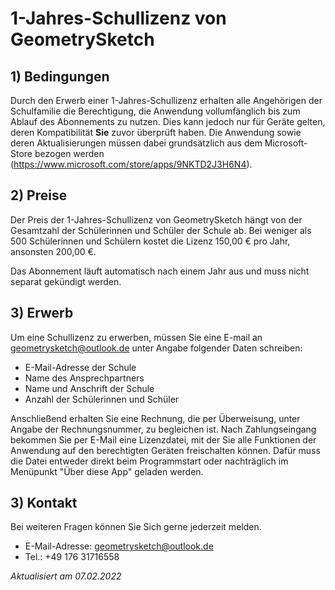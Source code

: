 # 1-Jahres-Schullizenz von GeometrySketch

## 1) Bedingungen
Durch den Erwerb einer 1-Jahres-Schullizenz erhalten alle Angehörigen der Schulfamilie die Berechtigung, die Anwendung vollumfänglich bis zum Ablauf des Abonnements zu nutzen. Dies kann jedoch nur für Geräte gelten, deren Kompatibilität **Sie** zuvor überprüft haben. Die Anwendung sowie deren Aktualisierungen müssen dabei grundsätzlich aus dem Microsoft-Store bezogen werden (https://www.microsoft.com/store/apps/9NKTD2J3H6N4). 

## 2) Preise
Der Preis der 1-Jahres-Schullizenz von GeometrySketch hängt von der Gesamtzahl der Schülerinnen und Schüler der Schule ab. Bei weniger als 500 Schülerinnen und Schülern kostet die Lizenz 150,00 € pro Jahr, ansonsten 200,00 €. 

Das Abonnement läuft automatisch nach einem Jahr aus und muss nicht separat gekündigt werden.

## 3) Erwerb
Um eine Schullizenz zu erwerben, müssen Sie eine E-mail an geometrysketch@outlook.de unter Angabe folgender Daten schreiben:
- E-Mail-Adresse der Schule
- Name des Ansprechpartners
- Name und Anschrift der Schule
- Anzahl der Schülerinnen und Schüler

Anschließend erhalten Sie eine Rechnung, die per Überweisung, unter Angabe der Rechnungsnummer, zu begleichen ist. Nach Zahlungseingang bekommen Sie per E-Mail eine Lizenzdatei, mit der Sie alle Funktionen der Anwendung auf den berechtigten Geräten freischalten können. Dafür muss die Datei entweder direkt beim Programmstart oder nachträglich im Menüpunkt "Über diese App" geladen werden.

## 3) Kontakt
Bei weiteren Fragen können Sie Sich gerne jederzeit melden.
- E-Mail-Adresse: geometrysketch@outlook.de 
- Tel.: +49 176 31716558

*Aktualisiert am 07.02.2022*

